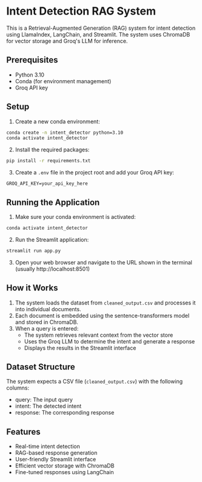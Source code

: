 # Intent Detection RAG System

This is a Retrieval-Augmented Generation (RAG) system for intent detection using LlamaIndex, LangChain, and Streamlit. The system uses ChromaDB for vector storage and Groq's LLM for inference.

## Prerequisites

- Python 3.10
- Conda (for environment management)
- Groq API key

## Setup

1. Create a new conda environment:
```bash
conda create -n intent_detector python=3.10
conda activate intent_detector
```

2. Install the required packages:
```bash
pip install -r requirements.txt
```

3. Create a `.env` file in the project root and add your Groq API key:
```
GROQ_API_KEY=your_api_key_here
```

## Running the Application

1. Make sure your conda environment is activated:
```bash
conda activate intent_detector
```

2. Run the Streamlit application:
```bash
streamlit run app.py
```

3. Open your web browser and navigate to the URL shown in the terminal (usually http://localhost:8501)

## How it Works

1. The system loads the dataset from `cleaned_output.csv` and processes it into individual documents.
2. Each document is embedded using the sentence-transformers model and stored in ChromaDB.
3. When a query is entered:
   - The system retrieves relevant context from the vector store
   - Uses the Groq LLM to determine the intent and generate a response
   - Displays the results in the Streamlit interface

## Dataset Structure

The system expects a CSV file (`cleaned_output.csv`) with the following columns:
- query: The input query
- intent: The detected intent
- response: The corresponding response

## Features

- Real-time intent detection
- RAG-based response generation
- User-friendly Streamlit interface
- Efficient vector storage with ChromaDB
- Fine-tuned responses using LangChain 